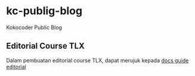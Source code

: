 # kc-publig-blog

Kokocoder Public Blog

## Editorial Course TLX

Dalam pembuatan editorial course TLX, dapat merujuk kepada [docs guide editorial](https://mhasan01.notion.site/Editorials-bcacfcaa72264820bc16e35661f5afac)
